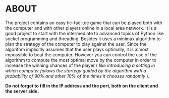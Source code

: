 # ABOUT
The project contains an easy tic-tac-toe game that can be played both with the computer and with other players online in a local area network. It is a good project to start with the intermediate to advanced topics of Python like socket programming and threading. Besides it uses a minimax algorithm to plan the strategy of the computer to play against the user. Since the algorithm implicitly assumes that the user plays optimally, it is almost impossible to beat the computer. However you can control the use of the algorithm to compute the most optimal move by the computer in order to increase the winning chances of the player ( *like introducing a setting in which computer follows the startegy guided by the algorithm with a probability of 90% and other 10% of the times it chooses randomly* ).

**Do not forget to fill in the IP address and the port, both on the client and the server side.**
